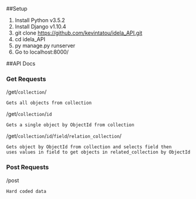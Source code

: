 ##Setup
1. Install Python v3.5.2
2. Install Django v1.10.4
3. git clone https://github.com/kevintatou/idela_API.git
4. cd idela_API
5. py manage.py runserver
6. Go to localhost:8000/

##API Docs
### Get Requests
/get/`collection`/
```
Gets all objects from collection
```
/get/`collection`/`id`
```
Gets a single object by ObjectId from collection
```
/get/`collection`/`id`/`field`/`relation_collection`/
```
Gets object by ObjectId from collection and selects field then 
uses values in field to get objects in related_collection by ObjectId
```
### Post Requests
/post
```
Hard coded data 
```
